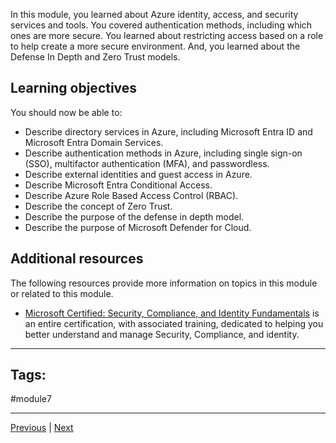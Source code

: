 In this module, you learned about Azure identity, access, and security services and tools. You covered authentication methods, including which ones are more secure. You learned about restricting access based on a role to help create a more secure environment. And, you learned about the Defense In Depth and Zero Trust models.

## Learning objectives

You should now be able to:
- Describe directory services in Azure, including Microsoft Entra ID and Microsoft Entra Domain Services.
- Describe authentication methods in Azure, including single sign-on (SSO), multifactor authentication (MFA), and passwordless.
- Describe external identities and guest access in Azure.
- Describe Microsoft Entra Conditional Access.
- Describe Azure Role Based Access Control (RBAC).
- Describe the concept of Zero Trust.
- Describe the purpose of the defense in depth model.
- Describe the purpose of Microsoft Defender for Cloud.

## Additional resources

The following resources provide more information on topics in this module or related to this module.

- [Microsoft Certified: Security, Compliance, and Identity Fundamentals](https://learn.microsoft.com/en-us/learn/certifications/security-compliance-and-identity-fundamentals/) is an entire certification, with associated training, dedicated to helping you better understand and manage Security, Compliance, and identity.


---
## Tags:
#module7 

---
[Previous](Knowledge-Check-Describe-Azure-Identity-Access-and-Security.md) | [Next](Intro-Describe-Cost-Management-in-Azure.md)
